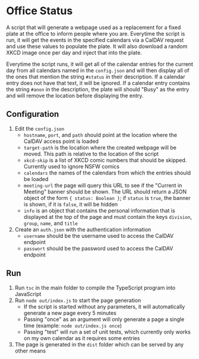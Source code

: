 # Office Status
A script that will generate a webpage used as a replacement for a fixed plate at the office to inform people where you are.  Everytime the script is run, it will get the events in the specified calendars via a CalDAV request and use these values to populate the plate.  It will also download a random XKCD image once per day and inject that into the plate.

Everytime the script runs, it will get all of the calendar entries for the current day from all calendars named in the `config.json` and will then display all of the ones that mention the string `#status` in their description.  If a calendar entry does not have that text, it will be ignored.  If a calendar entry contains the string `#anon` in the description, the plate will should "Busy" as the entry and will remove the location before displaying the entry.

## Configuration
1. Edit the `config.json`
   - `hostname`, `port`, and `path` should point at the location where the CalDAV access point is loaded
   - `target-path` is the location where the created webpage will be moved.  This path is relative to the location of the script
   - `xkcd-skip` is a list of XKCD comic numbers that should be skipped.  Currently used to ignore NSFW comics
   - `calendars` the names of the calendars from which the entries should be loaded
   - `meeting-url` the page will query this URL to see if the "Current in Meeting" banner should be shown. The URL should return a JSON object of the form `{ status: Boolean }`; if `status` is `true`, the banner is shown, if it is `false`, it will be hidden
   - `info` is an object that contains the personal information that is displayed at the top of the page and must contain the keys `division`, `group`, `name`, and `title`
1. Create an `auth.json` with the authentication information
   - `username` should be the username used to access the CalDAV endpoint
   - `passwort` should be the password used to access the CalDAV endpoint

## Run
1. Run `tsc` in the main folder to compile the TypeScript program into JavaScript
1. Run `node out/index.js` to start the page generation
   - If the script is started without any parameters, it will automatically generate a new page every 5 minutes
   - Passing "once" as an argument will only generate a page a single time (example: `node out/index.js once`)
   - Passing "test" will run a set of unit tests, which currently only works on my own calendar as it requires some entries
1. The page is generated in the `dist` folder which can be served by any other means
